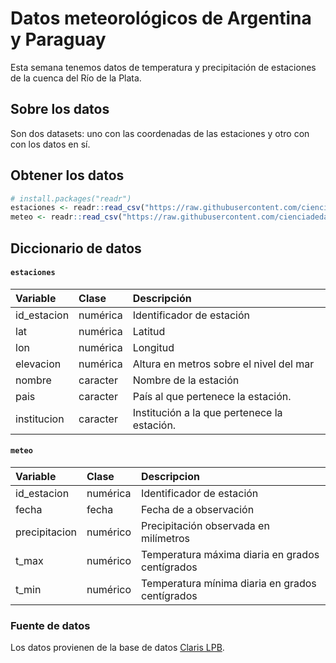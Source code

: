# Datos meteorológicos de Argentina y Paraguay

Esta semana tenemos datos de temperatura y precipitación de estaciones de la cuenca del Río de la Plata.

## Sobre los datos

Son dos datasets: uno con las coordenadas de las estaciones y otro con con los datos en sí. 

## Obtener los datos

```r
# install.packages("readr")
estaciones <- readr::read_csv("https://raw.githubusercontent.com/cienciadedatos/datos-de-miercoles/master/datos/2019/2019-10-09/estaciones.csv")
meteo <- readr::read_csv("https://raw.githubusercontent.com/cienciadedatos/datos-de-miercoles/master/datos/2019/2019-10-02/meteo.csv")
```

## Diccionario de datos

#### `estaciones`

|Variable            |Clase    |Descripción         |
|:-------------------|:--------|:-------------------|
|id_estacion                  |numérica  | Identificador de estación |
|lat     | numérica  | Latitud |
|lon           |numérica  | Longitud |
|elevacion               |numérica  | Altura en metros sobre el nivel del mar|
| nombre | caracter | Nombre de la estación |
| pais | caracter | País al que pertenece la estación. |
| institucion | caracter | Institución a la que pertenece la estación. |


#### `meteo`

|Variable            |Clase    |Descripcion         |
|:-------------------|:--------|:-------------------|
|id_estacion                  |numérica  | Identificador de estación |
| fecha | fecha | Fecha de a observación |
| precipitacion | numérico | Precipitación observada en milímetros |
| t_max | numérico | Temperatura máxima diaria en grados centígrados |
| t_min | numérico | Temperatura mínima diaria en grados centígrados |

### Fuente de datos

Los datos provienen de la base de datos [Claris LPB](http://www.cima.fcen.uba.ar/ClarisLPB/).


